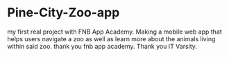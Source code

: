 # Pine-City-Zoo-app
my first real project with FNB App Academy. Making a mobile web app that helps users navigate a zoo as well as learn more about the animals living within said zoo.
thank you fnb app academy. Thank you IT Varsity.
